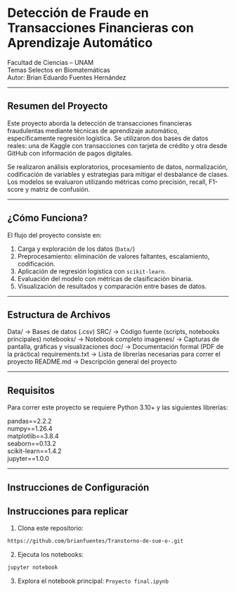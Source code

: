 #  Detección de Fraude en Transacciones Financieras con Aprendizaje Automático

Facultad de Ciencias – UNAM  
Temas Selectos en Biomatemáticas  
Autor: Brian Eduardo Fuentes Hernández

---

## Resumen del Proyecto

Este proyecto aborda la detección de transacciones financieras fraudulentas mediante técnicas de aprendizaje automático, específicamente regresión logística. Se utilizaron dos bases de datos reales: una de Kaggle con transacciones con tarjeta de crédito y otra desde GitHub con información de pagos digitales.

Se realizaron análisis exploratorios, procesamiento de datos, normalización, codificación de variables y estrategias para mitigar el desbalance de clases. Los modelos se evaluaron utilizando métricas como precisión, recall, F1-score y matriz de confusión.

---

##  ¿Cómo Funciona?

El flujo del proyecto consiste en:

1. Carga y exploración de los datos (`Data/`)
2. Preprocesamiento: eliminación de valores faltantes, escalamiento, codificación.
3. Aplicación de regresión logística con `scikit-learn`.
4. Evaluación del modelo con métricas de clasificación binaria.
5. Visualización de resultados y comparación entre bases de datos.

---

##  Estructura de Archivos

 Data/           → Bases de datos (.csv)
 SRC/            → Código fuente (scripts, notebooks principales)
 notebooks/      → Notebook completo 
 imagenes/       → Capturas de pantalla, gráficas y visualizaciones
 doc/            → Documentación formal (PDF de la práctica)
 requirements.txt → Lista de librerías necesarias para correr el proyecto
 README.md        → Descripción general del proyecto


---

##  Requisitos

Para correr este proyecto se requiere Python 3.10+ y las siguientes librerías:

pandas==2.2.2  
numpy==1.26.4  
matplotlib==3.8.4  
seaborn==0.13.2  
scikit-learn==1.4.2  
jupyter==1.0.0


---

##  Instrucciones de Configuración
##  Instrucciones para replicar

1. Clona este repositorio:

```bash
https://github.com/brianfuentes/Transtorno-de-sue-o-.git
```

2. Ejecuta los notebooks:

```bash
jupyter notebook
```

3. Explora el notebook principal: `Proyecto final.ipynb`
